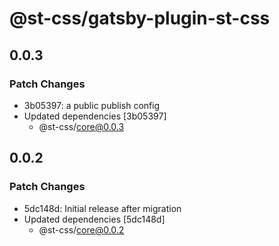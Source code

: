 # @st-css/gatsby-plugin-st-css

## 0.0.3

### Patch Changes

- 3b05397: a public publish config
- Updated dependencies [3b05397]
  - @st-css/core@0.0.3

## 0.0.2

### Patch Changes

- 5dc148d: Initial release after migration
- Updated dependencies [5dc148d]
  - @st-css/core@0.0.2
